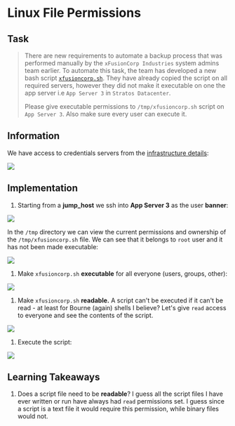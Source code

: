 # Linux File Permissions

## Task

> There are new requirements to automate a backup process that was performed manually by the `xFusionCorp Industries` system admins team earlier. To automate this task, the team has developed a new bash script [`xfusioncorp.sh`](http://xfusioncorp.sh). They have already copied the script on all required servers, however they did not make it executable on one the app server i.e `App Server 3` in `Stratos Datacenter`.
> 
> Please give executable permissions to `/tmp/xfusioncorp.sh` script on `App Server 3`. Also make sure every user can execute it.

## Information

We have access to credentials servers from the [infrastructure details](https://kodekloudhub.github.io/kodekloud-engineer/docs/projects/nautilus#infrastructure-details):

![](https://cdn.hashnode.com/res/hashnode/image/upload/v1677001104705/14f3570e-1eed-475f-916c-dce1014c04c5.png)

## Implementation

1. Starting from a **jump\_host** we ssh into **App Server 3** as the user **banner**:
    

![](https://cdn.hashnode.com/res/hashnode/image/upload/v1677001291105/a988a430-e8ee-4e52-8b3e-cd412f7872fe.png)

In the `/tmp` directory we can view the current permissions and ownership of the `/tmp/xfusioncorp.sh` file. We can see that it belongs to `root` user and it has not been made executable:

![](https://cdn.hashnode.com/res/hashnode/image/upload/v1677001447022/09207122-aa29-4aca-bbe8-29626e662ea6.png)

1. Make `xfusioncorp.sh` **executable** for all everyone (users, groups, other):
    

![](https://cdn.hashnode.com/res/hashnode/image/upload/v1677001715766/0e742867-ed9b-4837-a421-6c9ebf556d38.png)

1. Make `xfusioncorp.sh` **readable.** A script can't be executed if it can't be read - at least for Bourne (again) shells I believe? Let's give `read` access to everyone and see the contents of the script.
    

![](https://cdn.hashnode.com/res/hashnode/image/upload/v1677002625010/936c3c28-eb23-4c75-9ce5-46db26e327fc.png)

1. Execute the script:
    

![](https://cdn.hashnode.com/res/hashnode/image/upload/v1677002732962/a5d1e518-a4b8-471f-87e2-aea5450ada32.png)

## Learning Takeaways

1. Does a script file need to be **readable**? I guess all the script files I have ever written or run have always had `read` permissions set. I guess since a script is a text file it would require this permission, while binary files would not.